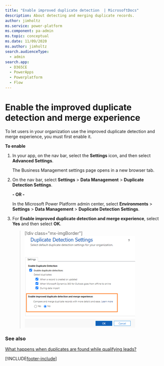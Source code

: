 ```yaml
---
title: "Enable improved duplicate detection  | MicrosoftDocs"
description: About detecting and merging duplicate records.
author: jimholtz
ms.service: power-platform
ms.component: pa-admin
ms.topic: conceptual
ms.date: 11/09/2020
ms.author: jimholtz
search.audienceType: 
  - admin
search.app:
  - D365CE
  - PowerApps
  - Powerplatform
  - Flow
---
```


# Enable the improved duplicate detection and merge experience 

To let users in your organization use the improved duplicate detection and merge experience, you must first enable it.

**To enable**

1. In your app, on the nav bar, select the **Settings** icon, and then select **Advanced Settings**.

   The Business Management settings page opens in a new browser tab.

2. On the nav bar, select **Settings** \> **Data Management** \> **Duplicate Detection Settings**.

    **- OR -**

    In the Microsoft Power Platform admin center, select **Environments** \> **Settings** \> **Data Management** \> **Duplicate Detection Settings**.

1. For **Enable improved duplicate detection and merge experience**, select **Yes** and then select **OK**.

   > [!div class="mx-imgBorder"] 
   > ![Screenshot of the Duplicate Detection Settings options.](media/duplicate-records-duplicate-detection-settings.png "Duplicate detection settings")

### See also
[What happens when duplicates are found while qualifying leads?](/dynamics365/sales-enterprise/qualify-lead-convert-opportunity-sales#what-happens-when-duplicates-are-found-while-qualifying-leads)



[!INCLUDE[footer-include](../includes/footer-banner.md)]